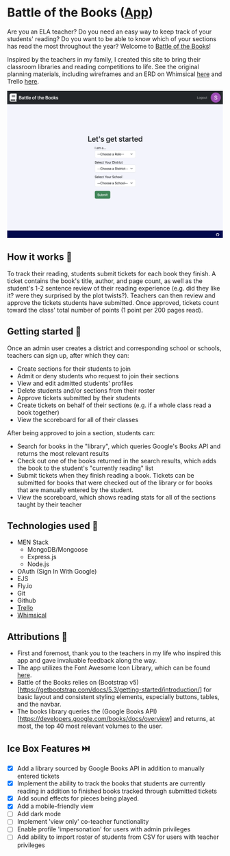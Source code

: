 # Battle of the Books ([App](https://battle-of-the-books.fly.dev/))

Are you an ELA teacher? Do you need an easy way to keep track of your students' reading? Do you want to be able to know which of your sections has read the most throughout the year? Welcome to [Battle of the Books](https://battle-of-the-books.fly.dev/)!

Inspired by the teachers in my family, I created this site to bring their classroom libraries and reading competitions to life. See the original planning materials, including wireframes and an ERD on Whimsical [here](https://whimsical.com/battle-of-the-books-B2SQhkR1HyKXyGb9ULiZmK) and Trello [here](https://trello.com/b/gDLt53EO/battle-of-the-books).

![App screenshot](https://github.com/callumnelson/battle-of-the-books/blob/main/public/assets/images/screenshot.png)

## How it works 📗

To track their reading, students submit tickets for each book they finish. A ticket contains the book's title, author, and page count, as well as the student's 1-2 sentence review of their reading experience (e.g. did they like it? were they surprised by the plot twists?). Teachers can then review and approve the tickets students have submitted. Once approved, tickets count toward the class' total number of points (1 point per 200 pages read).

## Getting started 🏁

Once an admin user creates a district and corresponding school or schools, teachers can sign up, after which they can:
- Create sections for their students to join
- Admit or deny students who request to join their sections
- View and edit admitted students' profiles
- Delete students and/or sections from their roster
- Approve tickets submitted by their students
- Create tickets on behalf of their sections (e.g. if a whole class read a book together)
- View the scoreboard for all of their classes

After being approved to join a section, students can:
- Search for books in the "library", which queries Google's Books API and returns the most relevant results
- Check out one of the books returned in the search results, which adds the book to the student's "currently reading" list
- Submit tickets when they finish reading a book. Tickets can be submitted for books that were checked out of the library or for books that are manually entered by the student.
- View the scoreboard, which shows reading stats for all of the sections taught by their teacher

## Technologies used 💾

* MEN Stack
  * MongoDB/Mongoose
  * Express.js
  * Node.js
* OAuth (Sign In With Google)
* EJS
* Fly.io
* Git
* Github
* [Trello](https://trello.com/b/gDLt53EO/battle-of-the-books)
* [Whimsical](https://whimsical.com/battle-of-the-books-B2SQhkR1HyKXyGb9ULiZmK)

## Attributions 🤩

* First and foremost, thank you to the teachers in my life who inspired this app and gave invaluable feedback along the way. 
* The app utilizes the Font Awesome Icon Library, which can be found [here](https://fontawesome.com/icons).
* Battle of the Books relies on (Bootstrap v5)[https://getbootstrap.com/docs/5.3/getting-started/introduction/] for basic layout and consistent styling elements, especially buttons, tables, and the navbar.
* The books library queries the (Google Books API)[https://developers.google.com/books/docs/overview] and returns, at most, the top 40 most relevant volumes to the user.

## Ice Box Features ⏭️

- [x] Add a library sourced by Google Books API in addition to manually entered tickets
- [x] Implement the ability to track the books that students are currently reading in addition to finished books tracked through submitted tickets
- [x] Add sound effects for pieces being played.
- [x] Add a mobile-friendly view
- [ ] Add dark mode
- [ ] Implement 'view only' co-teacher functionality
- [ ] Enable profile 'impersonation' for users with admin privileges
- [ ] Add ability to import roster of students from CSV for users with teacher privileges